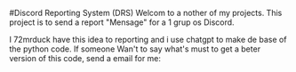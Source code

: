 #Discord Reporting System (DRS)
Welcom to a nother of my projects. This project is to send a report "Mensage" for a 1 grup os Discord.

I 72mrduck have this idea to reporting and i use chatgpt to make de base of the python code. If someone Wan't to say what's must to get a beter version of this code, send a email for me:
